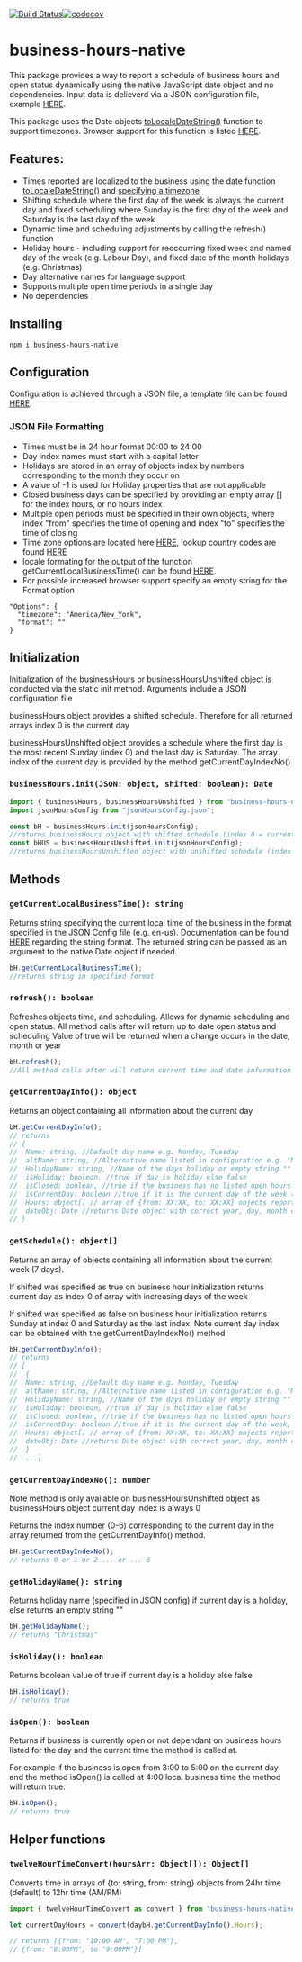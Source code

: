 [![Build Status]()](https://app.travis-ci.com/istareatscreens/business-hours-native.svg?branch=master)[![codecov](https://codecov.io/gh/istareatscreens/business-hours-native/branch/master/graph/badge.svg)](https://codecov.io/gh/istareatscreens/business-hours-native)

# business-hours-native

This package provides a way to report a schedule of business hours and open status dynamically using the native JavaScript date object and no dependencies. Input data is delieverd via a JSON configuration file, example [HERE](https://raw.githubusercontent.com/istareatscreens/business-hours-native/master/assets/hoursTemplate.json).

This package uses the Date objects [toLocaleDateString()](https://developer.mozilla.org/en-US/docs/Web/JavaScript/Reference/Global_Objects/Date/toLocaleDateString) function to support timezones. Browser support for this function is listed [HERE](https://caniuse.com/#feat=date-tolocaledatestring).

## Features:

- Times reported are localized to the business using the date function [toLocaleDateString()](https://developer.mozilla.org/en-US/docs/Web/JavaScript/Reference/Global_Objects/Date/toLocaleDateString) and [specifying a timezone](https://en.wikipedia.org/wiki/List_of_tz_database_time_zones)
- Shifting schedule where the first day of the week is always the current day and fixed scheduling where Sunday is the first day of the week and Saturday is the last day of the week
- Dynamic time and scheduling adjustments by calling the refresh() function
- Holiday hours - including support for reoccurring fixed week and named day of the week (e.g. Labour Day), and fixed date of the month holidays (e.g. Christmas)
- Day alternative names for language support
- Supports multiple open time periods in a single day
- No dependencies

## Installing

```
npm i business-hours-native
```

## Configuration

Configuration is achieved through a JSON file, a template file can be found [HERE](https://raw.githubusercontent.com/istareatscreens/business-hours-native/master/assets/hoursTemplate.json).

### JSON File Formatting

- Times must be in 24 hour format 00:00 to 24:00
- Day index names must start with a capital letter
- Holidays are stored in an array of objects index by numbers corresponding to the month they occur on
- A value of -1 is used for Holiday properties that are not applicable
- Closed business days can be specified by providing an empty array [] for the index hours, or no hours index
- Multiple open periods must be specified in their own objects, where index "from" specifies the time of opening and index "to" specifies the time of closing
- Time zone options are located here [HERE](https://en.wikipedia.org/wiki/List_of_tz_database_time_zones), lookup country codes are found [HERE](https://en.wikipedia.org/wiki/ISO_3166-1_alpha-2)
- locale formating for the output of the function getCurrentLocalBusinessTime() can be found [HERE](https://stackoverflow.com/questions/2388115/get-locale-short-date-format-using-javascript).
- For possible increased browser support specify an empty string for the Format option

```
"Options": {
  "timezone": "America/New_York",
  "format": ""
}
```

## Initialization

Initialization of the businessHours or businessHoursUnshifted object is conducted via the static init method. Arguments include a JSON configuration file

businessHours object provides a shifted schedule. Therefore for all returned arrays index 0 is the current day

businessHoursUnshifted object provides a schedule where the first day is the most recent Sunday (index 0) and the last day is Saturday. The array index of the current day is provided by the method getCurrentDayIndexNo()

### `businessHours.init(JSON: object, shifted: boolean): Date`

```javascript
import { businessHours, businessHoursUnshifted } from "business-hours-native";
import jsonHoursConfig from "jsonHoursConfig.json";

const bH = businessHours.init(jsonHoursConfig);
//returns businessHours object with shifted schedule (index 0 = current day)
const bHUS = businessHoursUnshifted.init(jsonHoursConfig);
//returns businessHoursUnshifted object with unshifted schedule (index 0 = Sunday, index 6 = Saturday)
```

## Methods

### `getCurrentLocalBusinessTime(): string`

Returns string specifying the current local time of the business in the
format specified in the JSON Config file (e.g. en-us). Documentation can be found [HERE](https://developer.mozilla.org/en-US/docs/Web/JavaScript/Reference/Global_Objects/Date/toLocaleDateString) regarding the string format. The returned string can be passed as an argument to the native Date object if needed.

```javascript
bH.getCurrentLocalBusinessTime();
//returns string in specified format
```

### `refresh(): boolean`

Refreshes objects time, and scheduling. Allows for dynamic scheduling and open status.
All method calls after will return up to date open status and scheduling
Value of true will be returned when a change occurs in the date, month or year

```javascript
bH.refresh();
//All method calls after will return current time and date information will return true if date, month or year changes
```

### `getCurrentDayInfo(): object`

Returns an object containing all information about the current day

```javascript
bH.getCurrentDayInfo();
// returns
// {
//  Name: string, //Default day name e.g. Monday, Tuesday
//  altName: string, //Alternative name listed in configuration e.g. "Mon"
//  HolidayName: string, //Name of the days holiday or empty string "" if not holiday
//  isHoliday: boolean, //true if day is holiday else false
//  isClosed: boolean, //true if the business has no listed open hours for the day, otherwise false
//  isCurrentDay: boolean //true if it is the current day of the week (always true)
//  Hours: object[] // array of {from: XX:XX, to: XX:XX} objects reporting opening/closing times
//  dateObj: Date //returns Date object with correct year, day, month corresponding to the current day
// }
```

### `getSchedule(): object[]`

Returns an array of objects containing all information about the current week (7 days).

If shifted was specified as true on business hour initialization returns current day as
index 0 of array with increasing days of the week

If shifted was specified as false on business hour initialization returns Sunday at index 0
and Saturday as the last index. Note current day index can be obtained with the getCurrentDayIndexNo() method

```javascript
bH.getCurrentDayInfo();
// returns
// [
//  {
//  Name: string, //Default day name e.g. Monday, Tuesday
//  altName: string, //Alternative name listed in configuration e.g. "Mon"
//  HolidayName: string, //Name of the days holiday or empty string "" if not holiday
//  isHoliday: boolean, //true if day is holiday else false
//  isClosed: boolean, //true if the business has no listed open hours for the day, otherwise false
//  isCurrentDay: boolean //true if it is the current day of the week, else false
//  Hours: object[] // array of {from: XX:XX, to: XX:XX} objects reporting opening/closing times
//  dateObj: Date //returns Date object with correct year, day, month corresponding to each day in the array
//  }
//  ...]
```

### `getCurrentDayIndexNo(): number`

Note method is only available on businessHoursUnshifted object as businessHours object current day index is always 0

Returns the index number (0-6) corresponding to the current day in the array returned from the
getCurrentDayInfo() method.

```javascript
bH.getCurrentDayIndexNo();
// returns 0 or 1 or 2 ... or ... 6
```

### `getHolidayName(): string`

Returns holiday name (specified in JSON config) if current day is a holiday,
else returns an empty string ""

```javascript
bH.getHolidayName();
// returns "Christmas"
```

### `isHoliday(): boolean`

Returns boolean value of true if current day is a holiday else false

```javascript
bH.isHoliday();
// returns true
```

### `isOpen(): boolean`

Returns if business is currently open or not dependant on business hours listed for the day and the current time the method is called at.

For example if the business is open from 3:00 to 5:00 on the current day and the method isOpen() is called at 4:00 local business time the method will return true.

```javascript
bH.isOpen();
// returns true
```

## Helper functions

### `twelveHourTimeConvert(hoursArr: Object[]): Object[]`

Converts time in arrays of {to: string, from: string} objects from 24hr time (default) to 12hr time (AM/PM)

```javascript
import { twelveHourTimeConvert as convert } from "business-hours-native";

let currentDayHours = convert(daybH.getCurrentDayInfo().Hours);

// returns [{from: "10:00 AM", "7:00 PM"},
// {from: "8:00PM", to "9:00PM"}]
```
